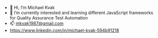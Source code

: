 - 👋 Hi, I’m Michael Kvak
- 🌱 I’m currently interested and learning different JavaScript frameworks for Quality Assurance Test Automation 
- 📫 mkvak1987@gmail.com
-  https://www.linkedin.com/in/michael-kvak-594b91218

<!---
MichaelKvak/MichaelKvak is a ✨ special ✨ repository because its `README.md` (this file) appears on your GitHub profile.
You can click the Preview link to take a look at your changes.
--->
